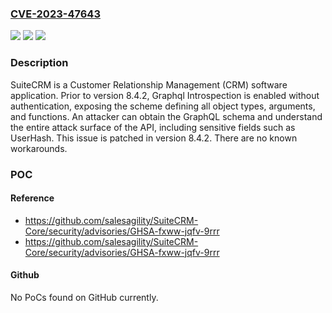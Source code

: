 ### [CVE-2023-47643](https://cve.mitre.org/cgi-bin/cvename.cgi?name=CVE-2023-47643)
![](https://img.shields.io/static/v1?label=Product&message=SuiteCRM-Core&color=blue)
![](https://img.shields.io/static/v1?label=Version&message=%3D%20%3C%208.4.2%20&color=brighgreen)
![](https://img.shields.io/static/v1?label=Vulnerability&message=CWE-200%3A%20Exposure%20of%20Sensitive%20Information%20to%20an%20Unauthorized%20Actor&color=brighgreen)

### Description

SuiteCRM is a Customer Relationship Management (CRM) software application. Prior to version 8.4.2, Graphql Introspection is enabled without authentication, exposing the scheme defining all object types, arguments, and functions. An attacker can obtain the GraphQL schema and understand the entire attack surface of the API, including sensitive fields such as UserHash. This issue is patched in version 8.4.2. There are no known workarounds.

### POC

#### Reference
- https://github.com/salesagility/SuiteCRM-Core/security/advisories/GHSA-fxww-jqfv-9rrr
- https://github.com/salesagility/SuiteCRM-Core/security/advisories/GHSA-fxww-jqfv-9rrr

#### Github
No PoCs found on GitHub currently.

